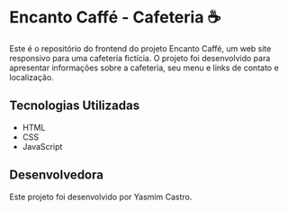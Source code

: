 # Encanto Caffé - Cafeteria ☕

Este é o repositório do frontend do projeto Encanto Caffé, um web site responsivo para uma cafeteria fictícia. O projeto foi desenvolvido para apresentar informações sobre a cafeteria, seu menu e links de contato e localização.

## Tecnologias Utilizadas
- HTML
- CSS
- JavaScript

## Desenvolvedora
Este projeto foi desenvolvido por Yasmim Castro.
